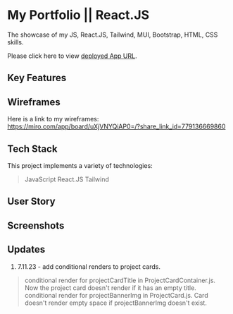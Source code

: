 # My Portfolio || React.JS

The showcase of my JS, React.JS, Tailwind, MUI, Bootstrap, HTML, CSS skills. 

Please click here to view [deployed App URL](https://yk-react-portfolio-jefv3pjws-greencatinforest.vercel.app/).

## Key Features

## Wireframes

Here is a link to my wireframes: <https://miro.com/app/board/uXjVNYQiAP0=/?share_link_id=779136669860>

## Tech Stack

This project implements a variety of technologies:

> JavaScript
> React.JS
> Tailwind

## User Story

## Screenshots

## Updates

1. 7.11.23 - add conditional renders to project cards. 
> conditional render for projectCardTitle in ProjectCardContainer.js. Now the project card doesn't render if it has an empty title. 
> conditional render for projectBannerImg in ProjectCard.js. Card doesn't render empty space if projectBannerImg doesn't exist.

